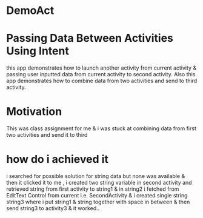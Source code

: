 # DemoAct
# Passing Data Between Activities Using Intent
this app demonstrates how to launch another activity from current activity & passing user inputted data from
current activity to second activity.
Also this app demonstrates how to combine data from two activities and send to third activity.
# Motivation
This was class assignment for me & i was stuck at combining data from first two activities and send it to third
# how do i achieved it
i searched for possible solution for string data but none was available & then it clicked it to me , i created two string variable in
second activity and retrieved string from first activity to string1 & in string2 i fetched from EditText Control from current i.e. SecondActivity &
i created single string  string3 where i put string1  & string together with space in between & then send string3 to activity3 & it worked..
